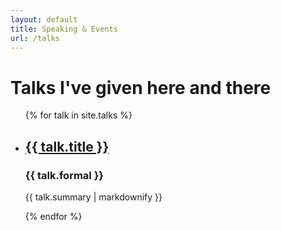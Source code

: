 ```yaml
---
layout: default
title: Speaking & Events
url: /talks
---
```


# Talks I've given here and there

<ul>
  {% for talk in site.talks %}
    <li>
      <h2><a href="{{ talk.url }}">{{ talk.title }}</a></h2>
      <h3>{{ talk.formal }}</h3>
      <p>{{ talk.summary | markdownify }}</p>
    </li>
  {% endfor %}
</ul>
